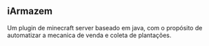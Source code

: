 ## iArmazem 

Um plugin de minecraft server baseado em java, com o propósito de automatizar a mecanica de venda e coleta de plantações.
